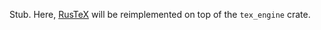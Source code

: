 Stub. Here, [RusTeX](https://github.com/slatex/RusTeX) will be
reimplemented on top of the `tex_engine` crate.
